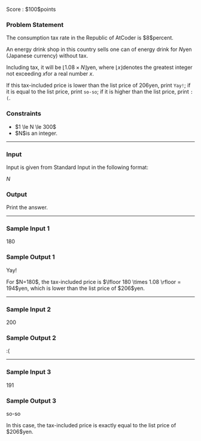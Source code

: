 
<div>

<span>

<span>

<p>
Score : $100$points
</p>

<div>

<section>

### **Problem Statement**

<p>
The consumption tax rate in the Republic of AtCoder is $8$percent.

An energy drink shop in this country sells one can of energy drink for $N$yen (Japanese currency) without tax.

Including tax, it will be $\lfloor 1.08 \times N \rfloor$yen, where $\lfloor x \rfloor$denotes the greatest integer not exceeding $x$for a real number $x$.

If this tax-included price is lower than the list price of $206$yen, print `Yay!`; if it is equal to the list price, print `so-so`; if it is higher than the list price, print `:(`.
</p>

</section>

</div>

<div>

<section>

### **Constraints**

<ul>

<li>
$1 \le N \le 300$
</li>

<li>
$N$is an integer.
</li>

</ul>

</section>

</div>

---

<div>

<div>

<section>

### **Input**

<p>
Input is given from Standard Input in the following format:
</p>

<div>

$N$
</div>

</section>

</div>

<div>

<section>

### **Output**

<p>
Print the answer.
</p>

</section>

</div>

</div>

---

<div>

<section>

### **Sample Input 1**

<div>

180

</div>

</section>

</div>

<div>

<section>

### **Sample Output 1**

<div>

Yay!

</div>

<p>
For $N=180$, the tax-included price is $\lfloor 180 \times 1.08 \rfloor = 194$yen, which is lower than the list price of $206$yen.
</p>

</section>

</div>

---

<div>

<section>

### **Sample Input 2**

<div>

200

</div>

</section>

</div>

<div>

<section>

### **Sample Output 2**

<div>

:(

</div>

</section>

</div>

---

<div>

<section>

### **Sample Input 3**

<div>

191

</div>

</section>

</div>

<div>

<section>

### **Sample Output 3**

<div>

so-so

</div>

<p>
In this case, the tax-included price is exactly equal to the list price of $206$yen.
</p>

</section>

</div>

</span>

</span>

</div>
